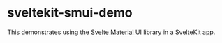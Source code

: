 # sveltekit-smui-demo

This demonstrates using the [Svelte Material UI](https://sveltematerialui.com)
library in a SvelteKit app.
